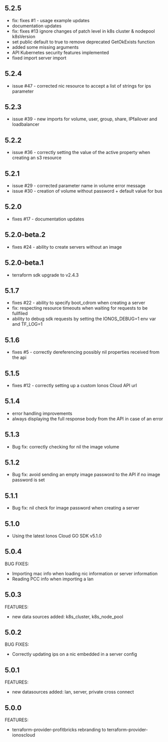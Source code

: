 ## 5.2.5
- fix: fixes #1 - usage example updates
- documentation updates
- fix: fixes #13 ignore changes of patch level in k8s cluster & nodepool k8sVersion
- set public default to true to remove deprecated GetOkExists function
- added some missing arguments
- API Kubernetes security features implemented
- fixed import server import

## 5.2.4

- issue #47 - corrected nic resource to accept a list of strings for ips parameter

## 5.2.3

- issue #39 - new imports for volume, user, group, share, IPfailover and loadbalancer

## 5.2.2

- issue #36 - correctly setting the value of the active property when creating an s3 resource

## 5.2.1

- issue #29 - corrected parameter name in volume error message
- issue #30 - creation of volume without password + default value for bus

## 5.2.0

- fixes #17 - documentation updates

## 5.2.0-beta.2

- fixes #24 - ability to create servers without an image

## 5.2.0-beta.1

- terraform sdk upgrade to v2.4.3

## 5.1.7

- fixes #22 - ability to specify boot_cdrom when creating a server
- fix: respecting resource timeouts when waiting for requests to be fullfiled
- ability to debug sdk requests by setting the IONOS_DEBUG=1 env var and TF_LOG=1


## 5.1.6

- fixes #5 - correctly dereferencing possibly nil properties received from the api

## 5.1.5

- fixes #12 - correctly setting up a custom Ionos Cloud API url

## 5.1.4

- error handling improvements 
- always displaying the full response body from the API in case of an error

## 5.1.3

- Bug fix: correctly checking for nil the image volume 

## 5.1.2

- Bug fix: avoid sending an empty image password to the API if 
  no image password is set

## 5.1.1

- Bug fix: nil check for image password when creating a server 

## 5.1.0

- Using the latest Ionos Cloud GO SDK v5.1.0

## 5.0.4

BUG FIXES:
- Importing mac info when loading nic information or server information
- Reading PCC info when importing a lan

## 5.0.3

FEATURES:
- new data sources added: k8s_cluster, k8s_node_pool

## 5.0.2

BUG FIXES:

- Correctly updating ips on a nic embedded in a server config 

## 5.0.1

FEATURES:
- new datasources added: lan, server, private cross connect

## 5.0.0

FEATURES:
- terraform-provider-profitbricks rebranding to terraform-provider-ionoscloud

